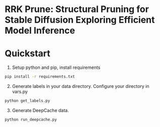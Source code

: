 # RRK Prune: Structural Pruning for Stable Diffusion Exploring Efficient Model Inference

# Quickstart
1. Setup python and pip, install requirements 
```bash
pip install -r requirements.txt
```
2. Generate labels in your data directory. Configure your directory in vars.py
```bash
python get_labels.py
```
3. Generate DeepCache data.
```bash
python run_deepcache.py
```